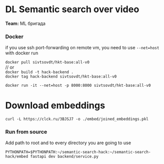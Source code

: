 # DL Semantic search over video

__Team:__ ML бригада

### Docker 
if you use ssh port-forwarding on remote vm, you need to use `--net=host` with docker run

`docker pull sivtsovdt/hkt-base:all-v0` \
// or \
`docker build -t hack-backend .` \
`docker tag hack-backend sivtsovdt/hkt-base:all-v0`

`docker run -it --net=host -p 8000:8000 sivtsovdt/hkt-base:all-v0`

# Download embeddings

`curl -L https://clck.ru/3BJSJ7 -o ./embed/joined_embeddings.pkl`

### Run from source

Add path to root and to every directory you are going to use

`PYTHONPATH=$PYTHONPATH:~/semantic-search-hack:~/semantic-search-hack/embed fastapi dev backend/service.py`
